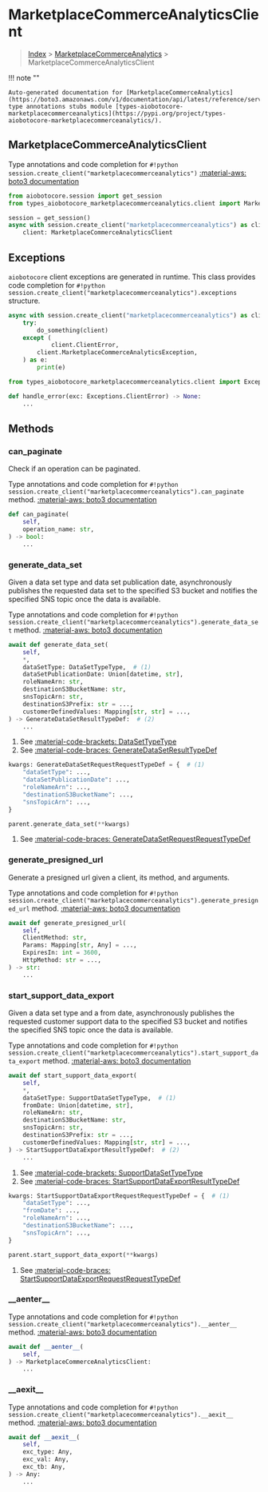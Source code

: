 # MarketplaceCommerceAnalyticsClient

> [Index](../README.md) > [MarketplaceCommerceAnalytics](./README.md) > MarketplaceCommerceAnalyticsClient

!!! note ""

    Auto-generated documentation for [MarketplaceCommerceAnalytics](https://boto3.amazonaws.com/v1/documentation/api/latest/reference/services/marketplacecommerceanalytics.html#MarketplaceCommerceAnalytics)
    type annotations stubs module [types-aiobotocore-marketplacecommerceanalytics](https://pypi.org/project/types-aiobotocore-marketplacecommerceanalytics/).

## MarketplaceCommerceAnalyticsClient

Type annotations and code completion for `#!python session.create_client("marketplacecommerceanalytics")`
[:material-aws: boto3 documentation](https://boto3.amazonaws.com/v1/documentation/api/latest/reference/services/marketplacecommerceanalytics.html#MarketplaceCommerceAnalytics.Client)

```python title="Usage example"
from aiobotocore.session import get_session
from types_aiobotocore_marketplacecommerceanalytics.client import MarketplaceCommerceAnalyticsClient

session = get_session()
async with session.create_client("marketplacecommerceanalytics") as client:
    client: MarketplaceCommerceAnalyticsClient
```

## Exceptions


`aiobotocore` client exceptions are generated in runtime.
This class provides code completion for `#!python session.create_client("marketplacecommerceanalytics").exceptions` structure.

```python title="Usage example"
async with session.create_client("marketplacecommerceanalytics") as client:
    try:
        do_something(client)
    except (
            client.ClientError,
        client.MarketplaceCommerceAnalyticsException,
    ) as e:
        print(e)
```

```python title="Type checking example"
from types_aiobotocore_marketplacecommerceanalytics.client import Exceptions

def handle_error(exc: Exceptions.ClientError) -> None:
    ...
```


## Methods


### can\_paginate

Check if an operation can be paginated.

Type annotations and code completion for `#!python session.create_client("marketplacecommerceanalytics").can_paginate` method.
[:material-aws: boto3 documentation](https://boto3.amazonaws.com/v1/documentation/api/latest/reference/services/marketplacecommerceanalytics.html#MarketplaceCommerceAnalytics.Client.can_paginate)

```python title="Method definition"
def can_paginate(
    self,
    operation_name: str,
) -> bool:
    ...
```


### generate\_data\_set

Given a data set type and data set publication date, asynchronously publishes
the requested data set to the specified S3 bucket and notifies the specified SNS
topic once the data is available.

Type annotations and code completion for `#!python session.create_client("marketplacecommerceanalytics").generate_data_set` method.
[:material-aws: boto3 documentation](https://boto3.amazonaws.com/v1/documentation/api/latest/reference/services/marketplacecommerceanalytics.html#MarketplaceCommerceAnalytics.Client.generate_data_set)

```python title="Method definition"
await def generate_data_set(
    self,
    *,
    dataSetType: DataSetTypeType,  # (1)
    dataSetPublicationDate: Union[datetime, str],
    roleNameArn: str,
    destinationS3BucketName: str,
    snsTopicArn: str,
    destinationS3Prefix: str = ...,
    customerDefinedValues: Mapping[str, str] = ...,
) -> GenerateDataSetResultTypeDef:  # (2)
    ...
```

1. See [:material-code-brackets: DataSetTypeType](./literals.md#datasettypetype) 
2. See [:material-code-braces: GenerateDataSetResultTypeDef](./type_defs.md#generatedatasetresulttypedef) 


```python title="Usage example with kwargs"
kwargs: GenerateDataSetRequestRequestTypeDef = {  # (1)
    "dataSetType": ...,
    "dataSetPublicationDate": ...,
    "roleNameArn": ...,
    "destinationS3BucketName": ...,
    "snsTopicArn": ...,
}

parent.generate_data_set(**kwargs)
```

1. See [:material-code-braces: GenerateDataSetRequestRequestTypeDef](./type_defs.md#generatedatasetrequestrequesttypedef) 

### generate\_presigned\_url

Generate a presigned url given a client, its method, and arguments.

Type annotations and code completion for `#!python session.create_client("marketplacecommerceanalytics").generate_presigned_url` method.
[:material-aws: boto3 documentation](https://boto3.amazonaws.com/v1/documentation/api/latest/reference/services/marketplacecommerceanalytics.html#MarketplaceCommerceAnalytics.Client.generate_presigned_url)

```python title="Method definition"
await def generate_presigned_url(
    self,
    ClientMethod: str,
    Params: Mapping[str, Any] = ...,
    ExpiresIn: int = 3600,
    HttpMethod: str = ...,
) -> str:
    ...
```


### start\_support\_data\_export

Given a data set type and a from date, asynchronously publishes the requested
customer support data to the specified S3 bucket and notifies the specified SNS
topic once the data is available.

Type annotations and code completion for `#!python session.create_client("marketplacecommerceanalytics").start_support_data_export` method.
[:material-aws: boto3 documentation](https://boto3.amazonaws.com/v1/documentation/api/latest/reference/services/marketplacecommerceanalytics.html#MarketplaceCommerceAnalytics.Client.start_support_data_export)

```python title="Method definition"
await def start_support_data_export(
    self,
    *,
    dataSetType: SupportDataSetTypeType,  # (1)
    fromDate: Union[datetime, str],
    roleNameArn: str,
    destinationS3BucketName: str,
    snsTopicArn: str,
    destinationS3Prefix: str = ...,
    customerDefinedValues: Mapping[str, str] = ...,
) -> StartSupportDataExportResultTypeDef:  # (2)
    ...
```

1. See [:material-code-brackets: SupportDataSetTypeType](./literals.md#supportdatasettypetype) 
2. See [:material-code-braces: StartSupportDataExportResultTypeDef](./type_defs.md#startsupportdataexportresulttypedef) 


```python title="Usage example with kwargs"
kwargs: StartSupportDataExportRequestRequestTypeDef = {  # (1)
    "dataSetType": ...,
    "fromDate": ...,
    "roleNameArn": ...,
    "destinationS3BucketName": ...,
    "snsTopicArn": ...,
}

parent.start_support_data_export(**kwargs)
```

1. See [:material-code-braces: StartSupportDataExportRequestRequestTypeDef](./type_defs.md#startsupportdataexportrequestrequesttypedef) 

### \_\_aenter\_\_



Type annotations and code completion for `#!python session.create_client("marketplacecommerceanalytics").__aenter__` method.
[:material-aws: boto3 documentation](https://boto3.amazonaws.com/v1/documentation/api/latest/reference/services/marketplacecommerceanalytics.html#MarketplaceCommerceAnalytics.Client.__aenter__)

```python title="Method definition"
await def __aenter__(
    self,
) -> MarketplaceCommerceAnalyticsClient:
    ...
```


### \_\_aexit\_\_



Type annotations and code completion for `#!python session.create_client("marketplacecommerceanalytics").__aexit__` method.
[:material-aws: boto3 documentation](https://boto3.amazonaws.com/v1/documentation/api/latest/reference/services/marketplacecommerceanalytics.html#MarketplaceCommerceAnalytics.Client.__aexit__)

```python title="Method definition"
await def __aexit__(
    self,
    exc_type: Any,
    exc_val: Any,
    exc_tb: Any,
) -> Any:
    ...
```





